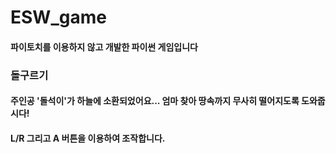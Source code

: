 # ESW_game

#### 파이토치를 이용하지 않고 개발한 파이썬 게임입니다

### 돌구르기
#### 주인공 '돌석이'가 하늘에 소환되었어요... 엄마 찾아 땅속까지 무사히 떨어지도록 도와줍시다!
#### L/R 그리고 A 버튼을 이용하여 조작합니다.
